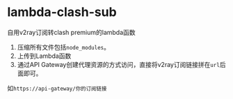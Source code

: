 # lambda-clash-sub
自用v2ray订阅转clash premium的lambda函数

1. 压缩所有文件包括`node_modules`。
2. 上传到Lambda函数
3. 通过API Gateway创建代理资源的方式访问，直接将v2ray订阅链接拼在`url`后面即可。

如`https://api-gateway/你的订阅链接`
